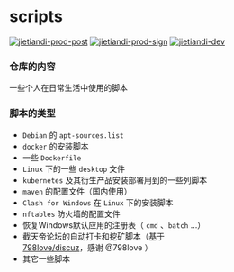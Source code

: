 # scripts

[![jietiandi-prod-post](https://github.com/paigeman/scripts/actions/workflows/jietiandi-prod-post.yml/badge.svg?branch=main)](https://github.com/paigeman/scripts/actions/workflows/jietiandi-prod-post.yml)
[![jietiandi-prod-sign](https://github.com/paigeman/scripts/actions/workflows/jietiandi-prod-sign.yml/badge.svg?branch=main)](https://github.com/paigeman/scripts/actions/workflows/jietiandi-prod-sign.yml)
[![jietiandi-dev](https://github.com/paigeman/scripts/actions/workflows/jietiandi-dev.yml/badge.svg?branch=18-post-in-jietiandi-forum-automatically)](https://github.com/paigeman/scripts/actions/workflows/jietiandi-dev.yml)

### 仓库的内容

一些个人在日常生活中使用的脚本

### 脚本的类型

- `Debian` 的 `apt-sources.list`
- `docker` 的安装脚本
- 一些 `Dockerfile`
- `Linux` 下的一些 `desktop` 文件
- `kubernetes` 及其衍生产品安装部署用到的一些列脚本
- `maven` 的配置文件（国内使用）
- `Clash for Windows` 在 `Linux` 下的安装脚本
- `nftables` 防火墙的配置文件
- 恢复Windows默认应用的注册表（ `cmd` 、`batch` ...）
- 截天帝论坛的自动打卡和挖矿脚本（基于[798love/discuz](https://github.com/798love/discuz)，感谢 @798love ）
- 其它一些脚本
